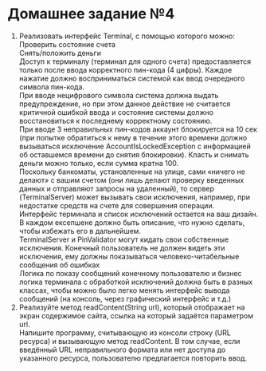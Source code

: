 # Домашнее задание №4
1. Реализовать интерфейс Terminal, c помощью которого можно:  
    Проверить состояние счета  
    Снять/положить деньги  
    Доступ к терминалу (терминал для одного счета) предоставляется только после ввода корректного пин-кода (4 цифры). Каждое нажатие должно восприниматься системой как ввод очередного символа пин-кода.  
    При вводе нецифрового символа система должна выдать предупреждение, но при этом данное действие не считается критичной ошибкой ввода и состояние системы должно восстановиться к последнему корректному состоянию.  
    При вводе 3 неправильных пин-кодов аккаунт блокируется на 10 сек (при попытке обратиться к нему в течение этого времени должно вызываться исключение AccountIsLockedException c информацией об оставшемся времени до снятия блокировки).
    Класть и снимать деньги можно только, если сумма кратна 100.  
    Поскольку банкоматы, установленные на улице, сами «ничего не делают» с вашим счетом (они лишь делают проверку введенных данных и отправляют запросы на удаленный), то сервер (TerminalServer) может вызывать свои исключения, например, при недостатке средств на счете для совершения операции.  
    Интерфейс терминала и список исключений остается на ваш дизайн. В каждом ексепшене должно быть описание, что нужно сделать, чтобы избежать его в дальнейшем.  
    TerminalServer и PinValidator могут кидать свои собственные исключения. Конечный пользователь не должен видеть эти исключения, ему должны показываться человеко-читабельные сообщения об ошибках  
    Логика по показу сообщений конечному пользователю и бизнес логика терминала с обработкой исключений должна быть в разных классах, чтобы можно было легко менять интерфейс вывода сообщений (на консоль, через графический интерфейс и т.д.)  
2. Реализуйте метод readContent(String url), который отображает на экран содержимое сайта, ссылка на который задаётся параметром url.  
   Напишите программу, считывающую из консоли строку (URL ресурса) и вызывающую метод readContent. В том случае, если введённый URL неправильного формата или нет доступа до указанного ресурса, пользователю предлагается повторить ввод.  
